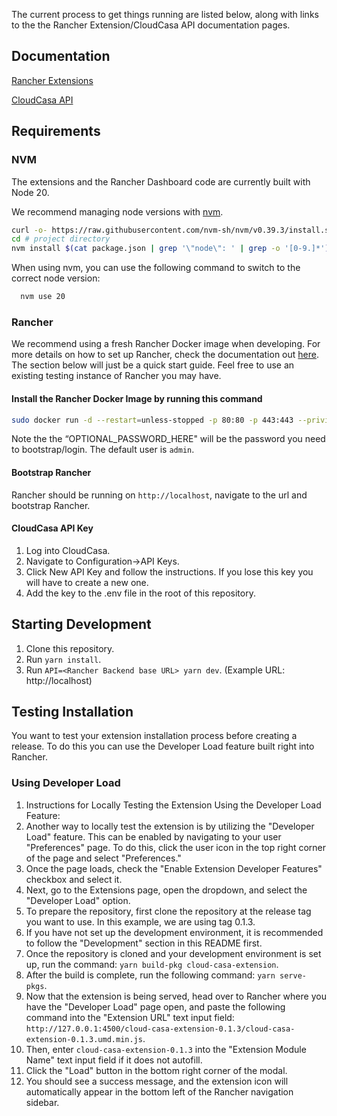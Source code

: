 The current process to get things running are listed below, along with links to the the Rancher Extension/CloudCasa API documentation pages. 

## Documentation
[Rancher Extensions](https://extensions.rancher.io/)

[CloudCasa API](https://docs.cloudcasa.io/apiguide/kubebackups.html)

## Requirements

### NVM
The extensions and the Rancher Dashboard code are currently built with Node 20.

We recommend managing node versions with [nvm](https://github.com/nvm-sh/nvm).

```sh
curl -o- https://raw.githubusercontent.com/nvm-sh/nvm/v0.39.3/install.sh | bash
cd # project directory
nvm install $(cat package.json | grep '\"node\": ' | grep -o '[0-9.]*')
```

When using nvm, you can use the following command to switch to the correct node version:

```sh
  nvm use 20
```

### Rancher
We recommend using a fresh Rancher Docker image when developing. For more details on how to set up Rancher, check the documentation out [here](https://extensions.rancher.io/extensions/next/extensions-getting-started#installing-rancher). The section 
below will just be a quick start guide. Feel free to use an existing testing instance of Rancher you may have. 

#### Install the Rancher Docker Image by running this command 

```sh
sudo docker run -d --restart=unless-stopped -p 80:80 -p 443:443 --privileged -e CATTLE_BOOTSTRAP_PASSWORD=OPTIONAL_PASSWORD_HERE rancher/rancher:v2.10-head
```

Note the the “OPTIONAL_PASSWORD_HERE" will be the password you need to bootstrap/login. The default user is `admin`.

#### Bootstrap Rancher
Rancher should be running on `http://localhost`, navigate to the url and bootstrap Rancher. 

#### CloudCasa API Key
1. Log into CloudCasa.
2. Navigate to Configuration->API Keys.
3. Click New API Key and follow the instructions. If you lose this key you will have to create a new one.
4. Add the key to the .env file in the root of this repository.

## Starting Development
1. Clone this repository.
2. Run `yarn install`.
3. Run `API=<Rancher Backend base URL> yarn dev`. (Example URL: http://localhost)

## Testing Installation
You want to test your extension installation process before creating a release. To do this you can use the Developer Load feature built right into Rancher. 

### Using Developer Load
1) Instructions for Locally Testing the Extension Using the Developer Load Feature:
2) Another way to locally test the extension is by utilizing the "Developer Load" feature. This can be enabled by navigating to your user "Preferences" page. To do this, click the user icon in the top right corner of the page and select "Preferences."
3) Once the page loads, check the "Enable Extension Developer Features" checkbox and select it.
4) Next, go to the Extensions page, open the dropdown, and select the "Developer Load" option.
5) To prepare the repository, first clone the repository at the release tag you want to use. In this example, we are using tag 0.1.3.
6) If you have not set up the development environment, it is recommended to follow the "Development" section in this README first.
7) Once the repository is cloned and your development environment is set up, run the command: `yarn build-pkg cloud-casa-extension`.
8) After the build is complete, run the following command: `yarn serve-pkgs`.
9) Now that the extension is being served, head over to Rancher where you have the "Developer Load" page open, and paste the following command into the "Extension URL" text input field: `http://127.0.0.1:4500/cloud-casa-extension-0.1.3/cloud-casa-extension-0.1.3.umd.min.js`.
10) Then, enter `cloud-casa-extension-0.1.3` into the "Extension Module Name" text input field if it does not autofill.
11) Click the "Load" button in the bottom right corner of the modal.
12) You should see a success message, and the extension icon will automatically appear in the bottom left of the Rancher navigation sidebar.
